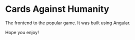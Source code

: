 # Cards Against Humanity

The frontend to the popular game.
It was built using Angular.

Hope you enjoy!